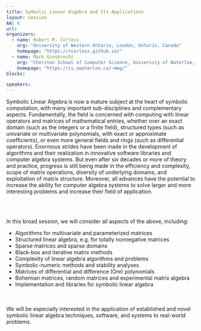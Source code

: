 ```yaml
---
title: Symbolic Linear Algebra and Its Applications
layout: session
AA: 6
url:  
organizers:
  - name: Robert M. Corless
    org: "University of Western Ontario, London, Ontario, Canada"
    homepage: "https://rcorless.github.io/"
  - name: Mark Giesbrecht
    org: "Cheriton School of Computer Science, University of Waterloo, Waterloo, Ontario, Canada"
    homepage: "https://cs.uwaterloo.ca/~mwg/"
blocks:

speakers: 
---
```

 
Symbolic Linear Algebra is now a mature subject at the heart of symbolic computation,
with many important sub-disciplines and complementary aspects. Fundamentally, the field
is concerned with computing with linear operators and matrices of mathematical entries,
whether over an exact domain (such as the integers or a finite field), structured types
(such as univariate or multivariate polynomials, with exact or approximate coefficients), or
even more general fields and rings (such as differential operators). Enormous strides have
been made in the development of algorithms and their realization in innovative software
libraries and computer algebra systems. But even after six decades or more of theory
and practice, progress is still being made in the efficiency and complexity, scope of matrix
operations, diversity of underlying domains, and exploitation of matrix structure. Moreover,
all advances have the potential to increase the ability for computer algebra systems to solve
larger and more interesting problems and increase their field of application.

<br><br>

In this broad session, we will consider all aspects of the above, including:
 * Algorithms for multivariate and parameterized matrices
 * Structured linear algebra, e.g. for totally nonnegative matrices
 * Sparse matrices and sparse domains
 * Black-box and iterative matrix methods
 * Complexity of linear algebra algorithms and problems
 * Symbolic-numeric methods and stability analyses
 * Matrices of differential and difference (Ore) polynomials
 * Bohemian matrices, random matrices and experimental matrix algebra
 * Implementation and libraries for symbolic linear algebra

<br><br>
We will be especially interested in the application of established and novel symbolic
linear algebra techniques, software, and systems to real-world problems.
